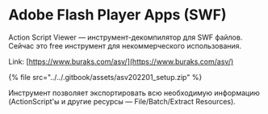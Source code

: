 # Adobe Flash Player Apps (SWF)

Action Script Viewer — инструмент-декомпилятор для SWF файлов. Сейчас это free инструмент для некоммерческого использования.&#x20;

Link: [https://www.buraks.com/asv/](https://www.buraks.com/asv/)

{% file src="../../.gitbook/assets/asv202201_setup.zip" %}

Инструмент позволяет экспортировать всю необходимую информацию (ActionScript'ы и другие ресурсы — File/Batch/Extract Resources).
